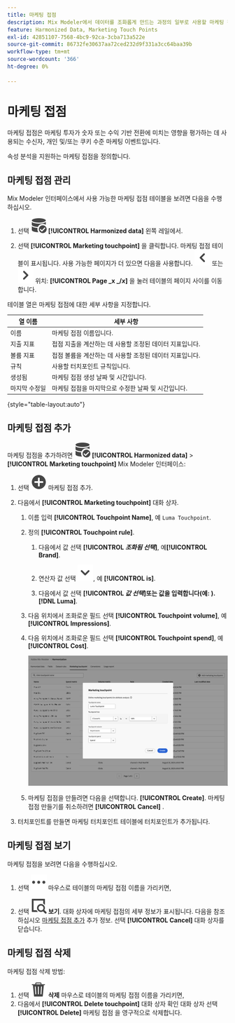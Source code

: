 ```yaml
---
title: 마케팅 접점
description: Mix Modeler에서 데이터를 조화롭게 만드는 과정의 일부로 사용할 마케팅 접점을 만드는 방법을 알아봅니다.
feature: Harmonized Data, Marketing Touch Points
exl-id: 42851107-7568-4bc9-92ca-3cba713a522e
source-git-commit: 86732fe30637aa72ced232d9f331a3cc64baa39b
workflow-type: tm+mt
source-wordcount: '366'
ht-degree: 0%

---
```


# 마케팅 접점

마케팅 접점은 마케팅 투자가 숫자 또는 수익 기반 전환에 미치는 영향을 평가하는 데 사용되는 수신자, 개인 및/또는 쿠키 수준 마케팅 이벤트입니다.

속성 분석을 지원하는 마케팅 접점을 정의합니다.

## 마케팅 접점 관리

Mix Modeler 인터페이스에서 사용 가능한 마케팅 접점 테이블을 보려면 다음을 수행하십시오.

1. 선택 ![데이터 검색](../assets/icons/DataCheck.svg) **[!UICONTROL Harmonized data]** 왼쪽 레일에서.

1. 선택 **[!UICONTROL Marketing touchpoint]** 을 클릭합니다. 마케팅 접점 테이블이 표시됩니다. 사용 가능한 페이지가 더 있으면 다음을 사용합니다. ![왼쪽 화살표](../assets/icons/ChevronLeft.svg) 또는 ![오른쪽 화살표](../assets/icons/ChevronRight.svg) 위치: **[!UICONTROL Page _x _/_x_]** 을 눌러 테이블의 페이지 사이를 이동합니다.

테이블 열은 마케팅 접점에 대한 세부 사항을 지정합니다.

| 열 이름 | 세부 사항 |
| --- | ---|
| 이름 | 마케팅 접점 이름입니다. |
| 지출 지표 | 접점 지출을 계산하는 데 사용할 조정된 데이터 지표입니다. |
| 볼륨 지표 | 접점 볼륨을 계산하는 데 사용할 조정된 데이터 지표입니다. |
| 규칙 | 사용할 터치포인트 규칙입니다. |
| 생성됨 | 마케팅 접점 생성 날짜 및 시간입니다. |
| 마지막 수정일 | 마케팅 접점을 마지막으로 수정한 날짜 및 시간입니다. |

{style="table-layout:auto"}

## 마케팅 접점 추가

마케팅 접점을 추가하려면 ![데이터 검색](../assets/icons/DataCheck.svg) **[!UICONTROL Harmonized data]** > **[!UICONTROL Marketing touchpoint]** Mix Modeler 인터페이스:

1. 선택 ![추가](../assets/icons/AddCircle.svg) 마케팅 접점 추가.

1. 다음에서 **[!UICONTROL Marketing touchpoint]** 대화 상자.

   1. 이름 입력 **[!UICONTROL Touchpoint Name]**, 예 `Luma Touchpoint`.

   1. 정의 **[!UICONTROL Touchpoint rule]**.

      1. 다음에서 값 선택 **[!UICONTROL *조화됨 선택&#x200B;*]**, 예&#x200B;**[!UICONTROL Brand]**.

      1. 연산자 값 선택 ![펼침](../assets/icons/ChevronDown.svg), 예 **[!UICONTROL is]**.

      1. 다음에서 값 선택 **[!UICONTROL *값 선택&#x200B;*]**또는 값을 입력합니다(예: ).**[!DNL Luma]**.

   1. 다음 위치에서 조화로운 필드 선택 **[!UICONTROL Touchpoint volume]**, 예 **[!UICONTROL Impressions]**.

   1. 다음 위치에서 조화로운 필드 선택 **[!UICONTROL Touchpoint spend]**, 예 **[!UICONTROL Cost]**.

      ![마케팅 접점](../assets/create-touchpoint.png)

   1. 마케팅 접점을 만들려면 다음을 선택합니다. **[!UICONTROL Create]**. 마케팅 접점 만들기를 취소하려면 **[!UICONTROL Cancel]** .

1. 터치포인트를 만들면 마케팅 터치포인트 테이블에 터치포인트가 추가됩니다.


## 마케팅 접점 보기

마케팅 접점을 보려면 다음을 수행하십시오.

1. 선택 ![자세히](../assets/icons/More.svg) 마우스로 테이블의 마케팅 접점 이름을 가리키면,

1. 선택 ![보기](../assets/icons/ViewDetail.svg) **보기**. 대화 상자에 마케팅 접점의 세부 정보가 표시됩니다. 다음을 참조하십시오 [마케팅 접점 추가](#add-a-marketing-touchpoint) 추가 정보. 선택 **[!UICONTROL Cancel]** 대화 상자를 닫습니다.


## 마케팅 접점 삭제

마케팅 접점 삭제 방법:

1. 선택 ![삭제](../assets/icons/Delete.svg) **삭제** 마우스로 테이블의 마케팅 접점 이름을 가리키면,
1. 다음에서 **[!UICONTROL Delete touchpoint]** 대화 상자 확인 대화 상자 선택 **[!UICONTROL Delete]** 마케팅 접점 을 영구적으로 삭제합니다.

